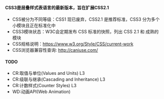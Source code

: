 #### CSS3是层叠样式表语言的最新版本，旨在扩展CSS2.1
- CSS被分为不同等级：CSS1 现已废弃，CSS2.1 是推荐标准，CSS3 分为多个小模块且正在标准化中
- CSS3模块状态：W3C会定期发布 CSS 标准的快照，列出 CSS 2.1 和 成熟的模块
- CSS规格说明：https://www.w3.org/Style/CSS/current-work
- CSS浏览器兼容性查询: http://caniuse.com/

#### TODO
- CR:取值与单位(Values and Units) L3
- CR:级联与继承(Cascading and Inheritance) L3
- CR:计数样式(Counter Styles) L3
- WD:动画API(Web Animation)

